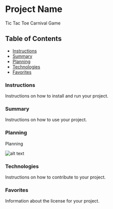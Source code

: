 # Project Name

Tic Tac Toe Carnival Game

## Table of Contents

- [Instructions](#instructions)
- [Summary](#summary)
- [Planning](#planning)
- [Technologies](#technologies)
- [Favorites](#favorites)


### Instructions

Instructions on how to install and run your project.

### Summary

Instructions on how to use your project.

### Planning

Planning

![alt text](image_url)

### Technologies

Instructions on how to contribute to your project.

### Favorites

Information about the license for your project.
